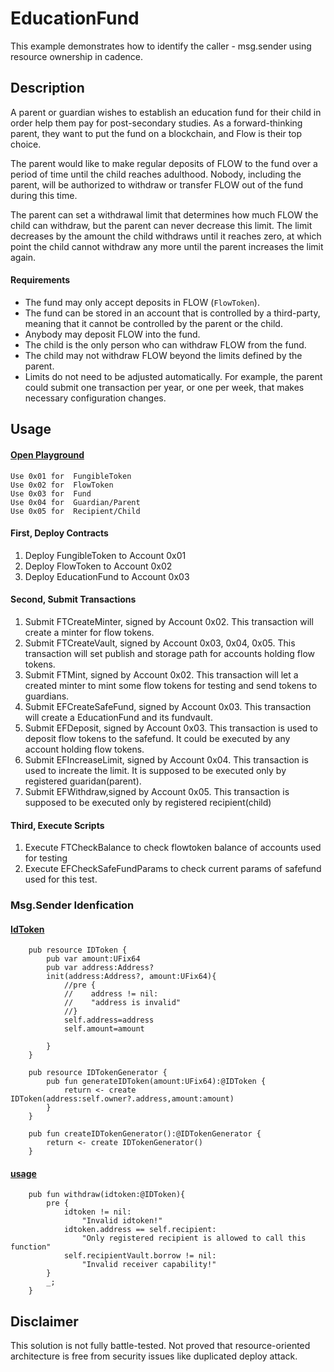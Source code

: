 
# EducationFund
This example demonstrates how to identify the caller - msg.sender using resource ownership in cadence.

## Description
A parent or guardian wishes to establish an education fund for their child in order help them pay for post-secondary studies. As a forward-thinking parent, they want to put the fund on a blockchain, and Flow is their top choice.

The parent would like to make regular deposits of FLOW to the fund over a period of time until the child reaches adulthood. Nobody, including the parent, will be authorized to withdraw or transfer FLOW out of the fund during this time.

The parent can set a withdrawal limit that determines how much FLOW the child can withdraw, but the parent can never decrease this limit. The limit decreases by the amount the child withdraws until it reaches zero, at which point the child cannot withdraw any more until the parent increases the limit again.

#### Requirements

- The fund may only accept deposits in FLOW (`FlowToken`).
- The fund can be stored in an account that is controlled by a third-party,
meaning that it cannot be controlled by the parent or the child.
- Anybody may deposit FLOW into the fund.
- The child is the only person who can withdraw FLOW from the fund.
- The child may not withdraw FLOW beyond the limits defined by the parent.
- Limits do not need to be adjusted automatically. 
For example, the parent could submit one transaction per year, or one per week, that makes 
necessary configuration changes.

## Usage

#### [Open Playground](https://play.onflow.org/local-project?type=account&id=local-account-0&storage=none)
```
Use 0x01 for  FungibleToken
Use 0x02 for  FlowToken
Use 0x03 for  Fund
Use 0x04 for  Guardian/Parent
Use 0x05 for  Recipient/Child
```
#### First, Deploy Contracts

1. Deploy FungibleToken to Account 0x01
2. Deploy FlowToken to Account 0x02
3. Deploy EducationFund to Account 0x03

#### Second, Submit Transactions

1. Submit FTCreateMinter, signed by Account 0x02. This transaction will create a minter for flow tokens.
2. Submit FTCreateVault, signed by Account 0x03, 0x04, 0x05. This transaction will set publish and storage path for accounts holding flow tokens.
3. Submit FTMint, signed by Account 0x02. This transaction will let a created minter to mint some flow tokens for testing and send tokens to guardians.
4. Submit EFCreateSafeFund, signed by Account 0x03. This transaction will create a EducationFund and its fundvault.
5. Submit EFDeposit, signed by Account 0x03. This transaction is used to deposit flow tokens to the safefund. It could be executed by any account holding flow tokens.
6. Submit EFIncreaseLimit, signed by Account 0x04. This transaction is used to increate the limit. It is supposed to be executed only by registered guaridan(parent).
7. Submit EFWithdraw,signed by Account 0x05. This transaction is supposed to be executed only by registered recipient(child)

#### Third, Execute Scripts

1. Execute FTCheckBalance to check flowtoken balance of accounts used for testing
2. Execute EFCheckSafeFundParams to check current params of safefund used for this test.

### Msg.Sender Idenfication
#### [IdToken](https://github.com/frank4g/EducationFund/blob/main/contracts/EducationFund.cdc#L39)

```cdc
    pub resource IDToken {
        pub var amount:UFix64
        pub var address:Address?
        init(address:Address?, amount:UFix64){
            //pre {
            //    address != nil:
            //    "address is invalid"
            //}
            self.address=address
            self.amount=amount

        }
    }

    pub resource IDTokenGenerator {
        pub fun generateIDToken(amount:UFix64):@IDToken {
            return <- create IDToken(address:self.owner?.address,amount:amount)
        }
    }

    pub fun createIDTokenGenerator():@IDTokenGenerator {
        return <- create IDTokenGenerator()
    }
```
#### [usage](https://github.com/frank4g/EducationFund/blob/main/contracts/EducationFund.cdc#L143)
```cdc
    pub fun withdraw(idtoken:@IDToken){
        pre {
            idtoken != nil:
                "Invalid idtoken!"
            idtoken.address == self.recipient:
                "Only registered recipient is allowed to call this function"
            self.recipientVault.borrow != nil:
                "Invalid receiver capability!"
        }
        _;
    }
```
<!--
## Reference

#### Prerequisites

You should take time to complete the following introductory Cadence tutorials before starting this assignment. A strong solution will make use of the fundamental concepts covered in these tutorials.

1. [First Steps](https://docs.onflow.org/cadence/tutorial/01-first-steps/)
2. [Hello, World](https://docs.onflow.org/cadence/tutorial/02-hello-world/)
3. [Fungible Tokens](https://docs.onflow.org/cadence/tutorial/03-fungible-tokens/)
4. [Non-Fungible Tokens](https://docs.onflow.org/cadence/tutorial/04-non-fungible-tokens/)
5. [Marketplace](https://docs.onflow.org/cadence/tutorial/06-marketplace-compose/) (complete [Marketplace Setup](https://docs.onflow.org/cadence/tutorial/05-marketplace-setup/) first)

#### Assessment

- Your implementation should make use of [resource-oriented design patterns](https://docs.onflow.org/cadence/design-patterns/). 
- Your implementation should avoid known [Cadence anti-patterns](https://docs.onflow.org/cadence/anti-patterns/).
- Your submission does not need to include a full test suite, but it should account for edge cases and security vulnerabilities that are unique to a blockchain environment.
-->
## Disclaimer
This solution is not fully battle-tested. Not proved that resource-oriented architecture is free from security issues like duplicated deploy attack.
